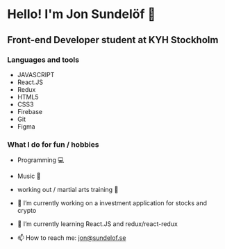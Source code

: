 # Hello! I'm Jon Sundelöf 👋

## Front-end Developer student at KYH Stockholm

### Languages and tools
 - JAVASCRIPT
 - React.JS
 - Redux
 - HTML5
 - CSS3
 - Firebase
 - Git
 - Figma


### What I do for fun / hobbies
  - Programming 💻
  - Music 🎸
  - working out / martial arts training 🥋

- 🔭 I’m currently working on a investment application for stocks and crypto
- 🌱 I’m currently learning React.JS and redux/react-redux

- 📫 How to reach me: jon@sundelof.se

<!--
**jon-sundelof/jon-sundelof** is a ✨ _special_ ✨ repository because its `README.md` (this file) appears on your GitHub profile.

Here are some ideas to get you started:

- 🔭 I’m currently working on a investment application for stocks and crypto
- 🌱 I’m currently learning React.JS and redux/react-redux
- 👯 I’m looking to collaborate on ...
- 🤔 I’m looking for help with ...
- 💬 Ask me about ...
- 📫 How to reach me: ...
- 😄 Pronouns: ...
- ⚡ Fun fact: ...
-->
